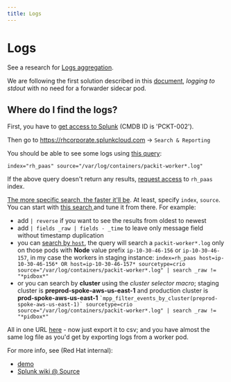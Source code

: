 ```yaml
---
title: Logs
---
```


# Logs

See a research for [Logs aggregation](https://packit.dev/research/monitoring/logs-aggregation).

We are following the first solution described in this [document](https://source.redhat.com/departments/it/devit/it-infrastructure/itcloudservices/itocp/it_paas_kb/logging_to_splunk_on_managed_platform), _logging to stdout_ with no need for a forwarder sidecar pod.

## Where do I find the logs?

First, you have to [get access to Splunk](https://source.redhat.com/departments/it/splunk/splunk_wiki/faq#jive_content_id_How_do_I_request_access_to_Splunk)
(CMDB ID is 'PCKT-002').

Then go to https://rhcorporate.splunkcloud.com → `Search & Reporting`

You should be able to see some logs using [this query](https://rhcorporate.splunkcloud.com/en-US/app/search/search?q=search%20index%3D%22rh_paas%22%20source%3D%22%2Fvar%2Flog%2Fcontainers%2Fpackit-worker*.log"):

    index="rh_paas" source="/var/log/containers/packit-worker*.log"

If the above query doesn't return any results, [request access](https://source.redhat.com/departments/it/splunk/splunk_wiki/faq#jive_content_id_How_do_I_request_access_to_additional_data_sets_in_Splunk) to `rh_paas` index.

[The more specific search, the faster it'll be](https://source.redhat.com/departments/it/splunk/splunk_wiki/splunk_training_search_best_practices#jive_content_id_Be_more_specific).
At least, specify `index`, `source`.
You can start with [this search ](https://rhcorporate.splunkcloud.com/en-US/app/search/search?q=search%20index%3D%22rh_paas%22%20source%3D%22%2Fvar%2Flog%2Fcontainers%2Fpackit-worker*.log%22%20NOT%20pidbox)
and tune it from there.
For example:

- add `| reverse` if you want to see the results from oldest to newest
- add `| fields _raw | fields - _time` to leave only message field without timestamp duplication
- you can [search by `host`](https://source.redhat.com/departments/it/devit/it-infrastructure/itcloudservices/itocp/managedplatformplushub/mppluswiki/how_to_search_managed_platform_plus_logs_in_splunk), the query will search a `packit-worker*.log` only on those pods with
  **Node** value prefix `ip-10-30-46-156` or `ip-10-30-46-157`, in my case the workers in staging instance:
  `index=rh_paas host=ip-10-30-46-156* OR host=ip-10-30-46-157* sourcetype=crio source="/var/log/containers/packit-worker*.log" | search _raw != "*pidbox*"`
- or you can search by **cluster** using the _cluster selector macro_; staging cluster is
  **preprod-spoke-aws-us-east-1** and production cluster is **prod-spoke-aws-us-east-1**
  `` `mpp_filter_events_by_cluster(preprod-spoke-aws-us-east-1)` sourcetype=crio source="/var/log/containers/packit-worker*.log" | search _raw != "*pidbox*" ``

All in one URL [here](<https://rhcorporate.splunkcloud.com/en-US/app/search/search?q=search%20%60mpp_filter_events_by_cluster(preprod-spoke-aws-us-east-1)%60%20sourcetype%3Dcrio%20source%3D%22%2Fvar%2Flog%2Fcontainers%2Fpackit-worker-short-running-0_packit--stg_packit-worker-*.log%22%20%7C%20search%20_raw%20!%3D%20%22*pidbox*%22%20%7C%20fields%20_raw%20%7C%20fields%20-%20_time%20%7C%20reverse&display.page.search.mode=smart&dispatch.sample_ratio=1&workload_pool=standard_perf&earliest=-30m%40m&latest=now&sid=1699952231.1945071_92CE35A7-4398-4081-8153-591D194182B7>) - now just export it to csv; and you have almost the same log file
as you'd get by exporting logs from a worker pod.

For more info, see (Red Hat internal):

- [demo](https://drive.google.com/file/d/15BIsRl7fP9bPdyLBQvoljF2yHy52ZqHm)
- [Splunk wiki @ Source](https://source.redhat.com/departments/it/splunk)
